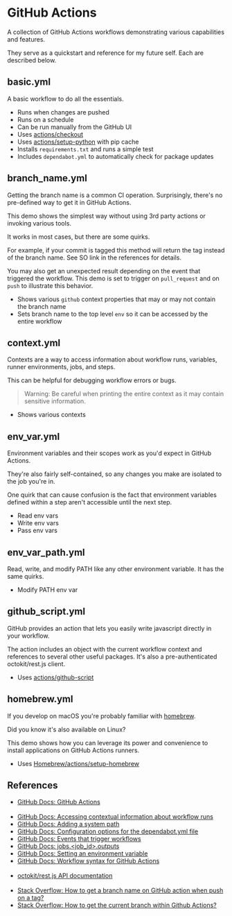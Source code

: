 # GitHub Actions

A collection of GitHub Actions workflows demonstrating various capabilities and features.

They serve as a quickstart and reference for my future self. Each are described below.

## basic.yml

A basic workflow to do all the essentials.

- Runs when changes are pushed
- Runs on a schedule
- Can be run manually from the GitHub UI
- Uses [actions/checkout](https://github.com/actions/checkout)
- Uses [actions/setup-python](https://github.com/actions/setup-python) with pip cache
- Installs `requirements.txt` and runs a simple test
- Includes `dependabot.yml` to automatically check for package updates

## branch_name.yml

Getting the branch name is a common CI operation. Surprisingly, there's no pre-defined way to get it in GitHub Actions.

This demo shows the simplest way without using 3rd party actions or invoking various tools.

It works in most cases, but there are some quirks.

For example, if your commit is tagged this method will return the tag instead of the branch name. See SO link in the references for details.

You may also get an unexpected result depending on the event that triggered the workflow. This demo is set to trigger on `pull_request` and on `push` to illustrate this behavior.

- Shows various `github` context properties that may or may not contain the branch name
- Sets branch name to the top level `env` so it can be accessed by the entire workflow

## context.yml

Contexts are a way to access information about workflow runs, variables, runner environments, jobs, and steps.

This can be helpful for debugging workflow errors or bugs.

> Warning: Be careful when printing the entire context as it may contain sensitive information.

- Shows various contexts

## env_var.yml

Environment variables and their scopes work as you'd expect in GitHub Actions.

They're also fairly self-contained, so any changes you make are isolated to the job you're in.

One quirk that can cause confusion is the fact that environment variables defined within a step aren't accessible until the next step.

- Read env vars
- Write env vars
- Pass env vars

## env_var_path.yml

Read, write, and modify PATH like any other environment variable. It has the same quirks.

- Modify PATH env var

## github_script.yml

GitHub provides an action that lets you easily write javascript directly in your workflow.

The action includes an object with the current workflow context and references to several other useful packages. It's also a pre-authenticated octokit/rest.js client.

- Uses [actions/github-script](https://github.com/actions/github-script)

## homebrew.yml

If you develop on macOS you're probably familiar with [homebrew](https://brew.sh).

Did you know it's also available on Linux?

This demo shows how you can leverage its power and convenience to install applications on GitHub Actions runners.

- Uses [Homebrew/actions/setup-homebrew](https://github.com/Homebrew/actions/tree/master/setup-homebrew)

## References

- [GitHub Docs: GitHub Actions](https://docs.github.com/en/actions)
<br/><br/>
- [GitHub Docs: Accessing contextual information about workflow runs](https://docs.github.com/en/actions/writing-workflows/choosing-what-your-workflow-does/contexts)
- [GitHub Docs: Adding a system path](https://docs.github.com/en/actions/writing-workflows/choosing-what-your-workflow-does/workflow-commands-for-github-actions#adding-a-system-path)
- [GitHub Docs: Configuration options for the dependabot.yml file](https://docs.github.com/en/code-security/dependabot/dependabot-version-updates/configuration-options-for-the-dependabot.yml-file)
- [GitHub Docs: Events that trigger workflows](https://docs.github.com/en/actions/writing-workflows/choosing-when-your-workflow-runs/events-that-trigger-workflows)
- [GitHub Docs: jobs.<job_id>.outputs](https://docs.github.com/en/actions/writing-workflows/workflow-syntax-for-github-actions#jobsjob_idoutputs)
- [GitHub Docs: Setting an environment variable](https://docs.github.com/en/actions/writing-workflows/choosing-what-your-workflow-does/workflow-commands-for-github-actions#setting-an-environment-variable)
- [GitHub Docs: Workflow syntax for GitHub Actions](https://docs.github.com/en/actions/writing-workflows/workflow-syntax-for-github-actions)
<br/><br/>
- [octokit/rest.js API documentation](https://octokit.github.io/rest.js)
<br/><br/>
- [Stack Overflow: How to get a branch name on GitHub action when push on a tag?](https://stackoverflow.com/q/63745613)
- [Stack Overflow: How to get the current branch within Github Actions?](https://stackoverflow.com/q/58033366/808678)
